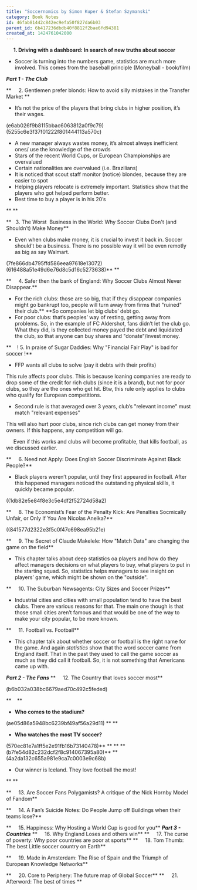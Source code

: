 ```yaml
---
title: "Soccernomics by Simon Kuper & Stefan Szymanski"
category: Book Notes
id: 46fab81442c842ec9efa50f827da6b03
parent_id: 6b417236dbdb40f8812f2bae6fd94381
created_at: 1424761042000
---
```


     **1. Driving with a dashboard: In search of new truths about soccer**

- Soccer is turning into the numbers game, statistics are much more involved. This comes from the baseball principle (Moneyball - book/film)

***Part 1 - The Club***

**     2. Gentlemen prefer blonds: How to avoid silly mistakes in the Transfer Market **

- It’s not the price of the players that bring clubs in higher position, it’s their wages.

(e6ab026f9b8115bbac6063812a0f9c79)
(5255c6e3f37f01222f801444113a570c)

- A new manager always wastes money, it’s almost always inefficient ones/ use the knowledge of the crowds
- Stars of the recent World Cups, or European Championships are overvalued
- Certain nationalities are overvalued (i.e. Brazilians)
- It is noticed that scout staff monitor (notice) blondes, because they are easier to spot
- Helping players relocate is extremely important. Statistics show that the players who got helped perform better.
- Best time to buy a player is in his 20’s

**
**

**   3. The Worst  Business in the World: Why Soccer Clubs Don't (and Shouldn’t) Make Money**

- Even when clubs make money, it is crucial to invest it back in. Soccer should’t be a business. There is no possible way it will be even remotly as big as say Walmart.

(7fe866db4795ffd586eea97618e13072)
(616488a51e49d6e76d8c5d16c5273638)**
**

**     4. Safer then the bank of England: Why Soccer Clubs Almost Never Disappear.**

- For the rich clubs: those are so big, that if they disappear companies might go bankrupt too, people will turn away from firms that "ruined" their club.** **So companies let big clubs’ debt go.
- For poor clubs: that’s peoples’ way of resting, getting away from problems. So, in the example of FC Aldershot, fans didn’t let the club go. What they did, is they collected money payed the debt and liquidated the club, so that anyone can buy shares and "donate"/invest money.

**    ! 5. In praise of Sugar Daddies: Why "Financial Fair Play" is bad for soccer !**

- FFP wants all clubs to solve (pay it debts with their profits)

This rule affects poor clubs. This is because loaning companies are ready to drop some of the credit for rich clubs (since it is a brand), but not for poor clubs, so they are the ones who get hit. Btw, this rule only applies to clubs who qualify for European competitions.

- Second rule is that averaged over 3 years, club’s "relevant income" must match "relevant expenses"

This will also hurt poor clubs, since rich clubs can get money from their owners. If this happens, any competition will go.

     Even if this works and clubs will become profitable, that kills football, as we discussed earlier.

**     6. Need not Apply: Does English Soccer Discriminate Against Black People?**

- Black players weren’t popular, until they first appeared in football. After this happened managers noticed the outstanding physical skills, it quickly became popular.

((1db82e5e84f8e3c5e4df2f52724d58a2)

**     8. The Economist’s Fear of the Penalty Kick: Are Penalties Socmically Unfair, or Only If You Are Nicolas Anelka?**

((841577d2322e3f5c0f47c698ea95b21e)

**     9. The Secret of Claude Makelele: How "Match Data" are changing the game on the field**

- This chapter talks about deep statistics oа players and how do they affect managers decisions on what players to buy, what players to put in the starting squad. So, statistics helps managers to see insight on players’ game, which might be shown on the "outside".

**     10. The Suburban Newsagents: City Sizes and Soccer Prizes**

- Industrial cities and cities with small population tend to have the best clubs. There are various reasons for that. The main one though is that those small cities aren’t famous and that would be one of the way to make your city popular, to be more known.

**     11. Football vs. Football**

- This chapter talk about whether soccer or football is the right name for the game. And again *statistics* show that the word soccer came from England itself. That in the past they used to call the game soccer as much as they did call it football. So, it is not something that Americans came up with.

***Part 2 - The Fans***
**     12. The Country that loves soccer most**

(b6b032a038bc6679aed70c492c5feded)

**    **

- **Who comes to the stadium?**

(ae05d86a5948bc6239bf49af56a29d11)
**
**

- **Who watches the most TV soccer?**

(570ec81e7a1ff5e2e91fb16b73140478)**
**
**
**
(b7fe54d82c232dcf2f8c914067395a80)**
**
(4a2da132c655a981e9ca7c0003e9c68b)

- Our winner is Iceland. They love football the most!

**
**

**     13. Are Soccer Fans Polygamists? A critique of the Nick Hornby Model of Fandom**

**     14. A Fan’s Suicide Notes: Do People Jump off Buildings when their teams lose?**

**     15. Happiness: Why Hosting a World Cup is good for you**
***Part 3 - Countries***
**     16. Why England Loses and others win**
**     17. The curse of poverty: Why poor countries are poor at sports**
**     18. Tom Thumb: The best Little soccer country on Earth**

**     19. Made in Amsterdam: The Rise of Spain and the Triumph of European Knowledge Networks**

**     20. Core to Periphery: The future map of Global Soccer**
**     21. Afterword: The best of times
**
                